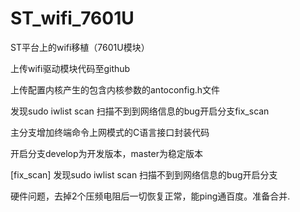 ST_wifi_7601U
=============

ST平台上的wifi移植（7601U模块）

上传wifi驱动模块代码至github

上传配置内核产生的包含内核参数的antoconfig.h文件

发现sudo iwlist scan 扫描不到到网络信息的bug开启分支fix_scan

主分支增加终端命令上网模式的C语言接口封装代码

开启分支develop为开发版本，master为稳定版本

[fix_scan]
发现sudo iwlist scan 扫描不到到网络信息的bug开启分支

硬件问题，去掉2个压频电阻后一切恢复正常，能ping通百度。准备合并.
